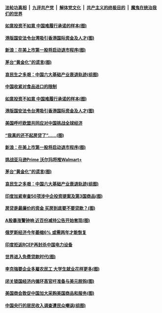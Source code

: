 

####  [法轮功真相](../../../../basic/blob/master/README.md?t=07090131) &nbsp;|&nbsp; [九评共产党](../../../../9ping.md/blob/master/README.md?t=07090131) &nbsp;|&nbsp; [解体党文化](../../../../jtdwh.md/blob/master/README.md?t=07090131)  &nbsp;|&nbsp; [共产主义的终极目的](../../../../gczydzjmd.md/blob/master/README.md?t=07090131) &nbsp;|&nbsp; [魔鬼在统治我们的世界](../../../../mgztzwmdsj.md/blob/master/README.md?t=07090131) 

#### [如意投资不如意 中国难履行承诺的样本(图)](../pages/p5/939080.md?t=07090131) 

#### [港版国安法令台湾吸引香港国际资金及人才(图)](../pages/p5/939076.md?t=07090131) 

#### [新浪：在美上市第一股将启动退市程序(图)](../pages/p5/939023.md?t=07090131) 

#### [茅台“黄金化”的谎言(图)](../pages/p5/939017.md?t=07090131) 

#### [哀民生之多艰：中国六大基础产业衰退轨迹(组图)](../pages/p5/939007.md?t=07090131) 


#### [中国收紧对食品进口的限制](../pages/p5/939082.md?t=07090131) 

#### [如意投资不如意 中国难履行承诺的样本(图)](../pages/p5/939080.md?t=07090131) 

#### [港版国安法令台湾吸引香港国际资金及人才(图)](../pages/p5/939076.md?t=07090131) 

#### [美国呼吁欧盟共同应对中国挑战全球经济](../pages/p5/939074.md?t=07090131) 

#### [“我真的还不起房贷了”……(图)](../pages/p5/939012.md?t=07090131) 

#### [新浪：在美上市第一股将启动退市程序(图)](../pages/p5/939023.md?t=07090131) 

#### [挑战亚马逊Prime 沃尔玛将推Walmart+](../pages/p5/939020.md?t=07090131) 

#### [茅台“黄金化”的谎言(图)](../pages/p5/939017.md?t=07090131) 

#### [哀民生之多艰：中国六大基础产业衰退轨迹(组图)](../pages/p5/939007.md?t=07090131) 


#### [印度加紧审查50项涉中企投资提案及第3国商品(图)](../pages/p5/938987.md?t=07090131) 

#### [房贷是最廉价的资金 买房到底要不要贷款？(图)](../pages/p5/938982.md?t=07090131) 

#### [A股暴涨警钟响 近百份减持公告开始套现(图)](../pages/p5/938981.md?t=07090131) 

#### [俄罗斯经济今年萎缩6% 或需两年才能恢复](../pages/p5/938968.md?t=07090131) 

#### [印度拒返RCEP再封杀中国电力设备](../pages/p5/938910.md?t=07090131) 

#### [世界进入免费贷款时代(图)](../pages/p5/938900.md?t=07090131) 

#### [李克強要企业多雇农民工 大学生就业花样更多(图)](../pages/p5/938870.md?t=07090131) 

#### [闭关锁国经济内循环高官吁准备与美元脱钩(图)](../pages/p5/938898.md?t=07090131) 

#### [美国商会敦促中国加大采购美国商品和服务(图)](../pages/p5/938895.md?t=07090131) 

#### [中国央行的居民收入调查遭民众嘲讽(组图)](../pages/p5/938858.md?t=07090131) 

